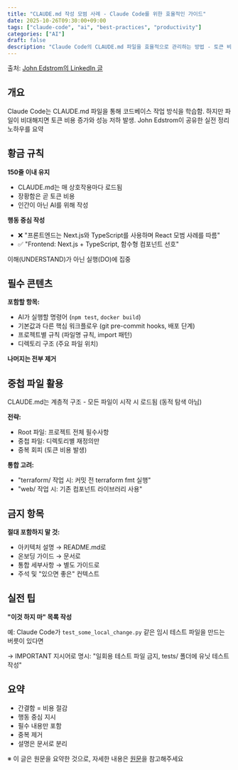 ```yaml
---
title: "CLAUDE.md 작성 모범 사례 - Claude Code를 위한 효율적인 가이드"
date: 2025-10-26T09:30:00+09:00
tags: ["claude-code", "ai", "best-practices", "productivity"]
categories: ["AI"]
draft: false
description: "Claude Code의 CLAUDE.md 파일을 효율적으로 관리하는 방법 - 토큰 비용 절감과 명확한 지시를 위한 실전 팁"
---
```


출처: [John Edstrom의 LinkedIn 글](https://www.linkedin.com/posts/john-edstrom-9625408_devsy-waitlist-activity-7353120663215226880-qiv4/)

## 개요

Claude Code는 CLAUDE.md 파일을 통해 코드베이스 작업 방식을 학습함. 하지만 파일이 비대해지면 토큰 비용 증가와 성능 저하 발생. John Edstrom이 공유한 실전 정리 노하우를 요약

## 황금 규칙

**150줄 이내 유지**
- CLAUDE.md는 매 상호작용마다 로드됨
- 장황함은 곧 토큰 비용
- 인간이 아닌 AI를 위해 작성

**행동 중심 작성**
- ❌ "프론트엔드는 Next.js와 TypeScript를 사용하며 React 모범 사례를 따름"
- ✅ "Frontend: Next.js + TypeScript, 함수형 컴포넌트 선호"

이해(UNDERSTAND)가 아닌 실행(DO)에 집중

## 필수 콘텐츠

**포함할 항목:**
- AI가 실행할 명령어 (`npm test`, `docker build`)
- 기본값과 다른 핵심 워크플로우 (git pre-commit hooks, 배포 단계)
- 프로젝트별 규칙 (파일명 규칙, import 패턴)
- 디렉토리 구조 (주요 파일 위치)

**나머지는 전부 제거**

## 중첩 파일 활용

CLAUDE.md는 계층적 구조 - 모든 파일이 시작 시 로드됨 (동적 탐색 아님)

**전략:**
- Root 파일: 프로젝트 전체 필수사항
- 중첩 파일: 디렉토리별 재정의만
- 중복 회피 (토큰 비용 발생)

**통합 고려:**
- "terraform/ 작업 시: 커밋 전 terraform fmt 실행"
- "web/ 작업 시: 기존 컴포넌트 라이브러리 사용"

## 금지 항목

**절대 포함하지 말 것:**
- 아키텍처 설명 → README.md로
- 온보딩 가이드 → 문서로
- 통합 세부사항 → 별도 가이드로
- 주석 및 "있으면 좋은" 컨텍스트

## 실전 팁

**"이것 하지 마" 목록 작성**

예: Claude Code가 `test_some_local_change.py` 같은 임시 테스트 파일을 만드는 버릇이 있다면

→ IMPORTANT 지시어로 명시: "일회용 테스트 파일 금지, tests/ 폴더에 유닛 테스트 작성"

## 요약

- 간결함 = 비용 절감
- 행동 중심 지시
- 필수 내용만 포함
- 중복 제거
- 설명은 문서로 분리

※ 이 글은 원문을 요약한 것으로, 자세한 내용은 [원문](https://www.linkedin.com/posts/john-edstrom-9625408_devsy-waitlist-activity-7353120663215226880-qiv4/)을 참고해주세요
